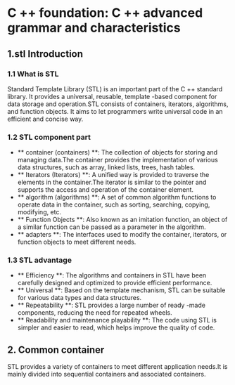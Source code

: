 # C ++ foundation: C ++ advanced grammar and characteristics

## 1.stl Introduction

### 1.1 What is STL

Standard Template Library (STL) is an important part of the C ++ standard library. It provides a universal, reusable, template -based component for data storage and operation.STL consists of containers, iterators, algorithms, and function objects. It aims to let programmers write universal code in an efficient and concise way.



### 1.2 STL component part

- ** container (containers) **: The collection of objects for storing and managing data.The container provides the implementation of various data structures, such as array, linked lists, trees, hash tables.
- ** Iterators (Iterators) **: A unified way is provided to traverse the elements in the container.The iterator is similar to the pointer and supports the access and operation of the container element.
- ** algorithm (algorithms) **: A set of common algorithm functions to operate data in the container, such as sorting, searching, copying, modifying, etc.
- ** Function Objects **: Also known as an imitation function, an object of a similar function can be passed as a parameter in the algorithm.
- ** adapters **: The interfaces used to modify the container, iterators, or function objects to meet different needs.



### 1.3 STL advantage

- ** Efficiency **: The algorithms and containers in STL have been carefully designed and optimized to provide efficient performance.
- ** Universal **: Based on the template mechanism, STL can be suitable for various data types and data structures.
- ** Repeatability **: STL provides a large number of ready -made components, reducing the need for repeated wheels.
- ** Readability and maintenance playability **: The code using STL is simpler and easier to read, which helps improve the quality of code.



## 2. Common container

STL provides a variety of containers to meet different application needs.It is mainly divided into sequential containers and associated containers.